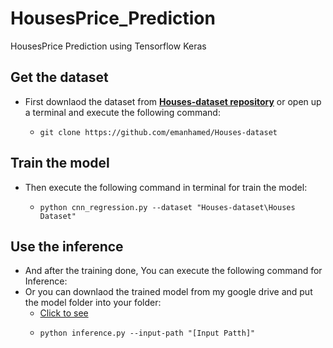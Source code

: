 # HousesPrice_Prediction
HousesPrice Prediction using Tensorflow Keras
## Get the dataset
- First downlaod the dataset from **[Houses-dataset repository](https://github.com/emanhamed/Houses-dataset)** or open up a terminal and execute the following command:
  - ```
    git clone https://github.com/emanhamed/Houses-dataset
    ```
## Train the model
- Then execute the following command in terminal for train the model:
  - ```
    python cnn_regression.py --dataset "Houses-dataset\Houses Dataset"
    ```
## Use the inference
- And after the training done, You can execute the following command for Inference:
- Or you can downlaod the trained model from my google drive and put the model folder into your folder:
  - [Click to see](https://drive.google.com/drive/folders/1lK6ccTRAGs3ByWdRO00FvLh0zzmHGD90) 
  - ```
    python inference.py --input-path "[Input Patth]"
    ```
